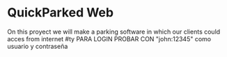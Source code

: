 # QuickParked Web
On this proyect we will make a parking software in which our clients could acces from internet
#ty
PARA LOGIN PROBAR CON "john:12345" como usuario y contraseña

